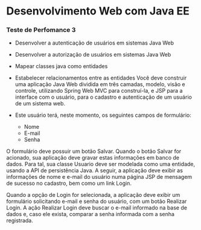 # Desenvolvimento Web com Java EE

### Teste de Perfomance 3

* Desenvolver a autenticação de usuários em sistemas Java Web
* Desenvolver a autorização de usuários em sistemas Java Web
* Mapear classes java como entidades
* Estabelecer relacionamentos entre as entidades
Você deve construir uma aplicação Java Web dividida em três camadas, modelo, visão e controle, utilizando Spring Web MVC para construí-la, e JSP para a interface com o usuário, para o cadastro e autenticação de um usuário de um sistema web. 
* Este usuário terá, neste momento, os seguintes campos de formulário:

  * Nome
  * E-mail
  * Senha


O formulário deve possuir um botão Salvar. Quando o botão Salvar for acionado, sua aplicação deve gravar estas informações em banco de dados. Para tal, sua classe Usuario deve ser modelada como uma entidade, usando a API de persistência Java. A seguir, a aplicação deve exibir as informações de nome e e-mail do usuário numa página JSP de mensagem de sucesso no cadastro, bem como um link Login.

Quando a opção de Login for selecionada, a aplicação deve exibir um formulário solicitando e-mail e senha do usuário, com um botão Realizar Login. A ação Realizar Login deve buscar o e-mail informado na base de dados e, caso ele exista, comparar a senha informada com a senha registrada.

